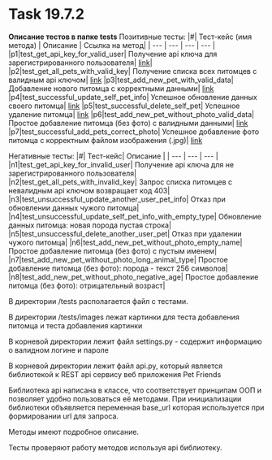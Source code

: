 # Task 19.7.2

**Описание тестов в папке tests**
Позитивные тесты:
|#| Тест-кейс (имя метода) | Описание | Ссылка на метод|
| --- | --- | --- | --- |
|p1|test_get_api_key_for_valid_user| Получение api ключа для зарегистрированного пользователя| [link](https://github.com/fox67rus/petFriendsTesting/blob/cccc1b7428e5b5529f314afef52a65899803b295/tests/test_pet_friends.py#L8)|
|p2|test_get_all_pets_with_valid_key| Получение списка всех питомцев с валидным api ключом| [link](https://github.com/fox67rus/petFriendsTesting/blob/a43096b9de5b54e57fec0603be3242d5535adcf9/tests/test_pet_friends.py#L21)
|p3|test_add_new_pet_with_valid_data| Добавление нового питомца с корректными данными| [link](https://github.com/fox67rus/petFriendsTesting/blob/a43096b9de5b54e57fec0603be3242d5535adcf9/tests/test_pet_friends.py#L34)
|p4|test_successful_update_self_pet_info| Успешное обновление данных своего питомца| [link](https://github.com/fox67rus/petFriendsTesting/blob/a43096b9de5b54e57fec0603be3242d5535adcf9/tests/test_pet_friends.py#L53)
|p5|test_successful_delete_self_pet| Успешное удаление питомца| [link](https://github.com/fox67rus/petFriendsTesting/blob/a43096b9de5b54e57fec0603be3242d5535adcf9/tests/test_pet_friends.py#L72)
|p6|test_add_new_pet_without_photo_valid_data| Простое добавление питомца (без фото) с валидными данными| [link](https://github.com/fox67rus/petFriendsTesting/blob/776fbfea4e97df786945baa78dd31dff990aadff/tests/test_pet_friends.py#L97)
|p7|test_successful_add_pets_correct_photo| Успешное добавление фото питомца с корректным файлом изображения (.jpg)| [link](https://github.com/fox67rus/petFriendsTesting/blob/776fbfea4e97df786945baa78dd31dff990aadff/tests/test_pet_friends.py#L113)

Негативные тесты:
|#| Тест-кейс| Описание |
| --- | --- | --- |
|n1|test_get_api_key_for_invalid_user| Получение api ключа для не зарегистрированного пользователя|
|n2|test_get_all_pets_with_invalid_key| Запрос списка питомцев с невалидным api ключом возвращает код 403|
|n3|test_unsuccessful_update_another_user_pet_info| Отказ при обновлении данных чужого питомца|
|n4|test_unsuccessful_update_self_pet_info_with_empty_type| Обновление данных питомца: новая порода пустая строка|
|n5|test_unsuccessful_delete_another_user_pet| Отказ при удалении чужого питомца|
|n6|test_add_new_pet_without_photo_empty_name| Простое добавление питомца (без фото) с пустым именем|
|n7|test_add_new_pet_without_photo_long_animal_type| Простое добавление питомца (без фото): порода - текст 256 символов|
|n8|test_add_new_pet_without_photo_negative_age| Простое добавление питомца (без фото): отрицательный возраст|


В директории /tests располагается файл с тестами.

В директории /tests/images лежат картинки для теста добавления питомца и теста добавления картинки

В корневой директории лежит файл settings.py - содержит информацию о валидном логине и пароле

В корневой директории лежит файл api.py, который является библиотекой к REST api сервису веб приложения Pet Friends

Библиотека api написана в классе, что соответствует принципам ООП и позволяет удобно пользоваться её методами. При инициализации библиотеки объявляется переменная base_url которая используется при формировании url для запроса.

Методы имеют подробное описание.

Тесты проверяют работу методов используя api библиотеку.
